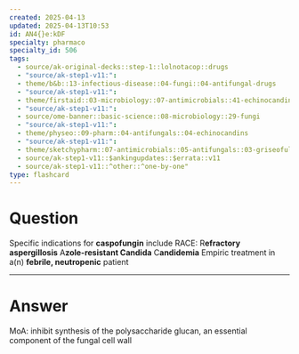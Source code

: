 ```yaml
---
created: 2025-04-13
updated: 2025-04-13T10:53
id: AN4{}e:kDF
specialty: pharmaco
specialty_id: 506
tags:
  - source/ak-original-decks::step-1::lolnotacop::drugs
  - "source/ak-step1-v11:": 
  - theme/b&b::13-infectious-disease::04-fungi::04-antifungal-drugs
  - "source/ak-step1-v11:": 
  - theme/firstaid::03-microbiology::07-antimicrobials::41-echinocandins
  - "source/ak-step1-v11:": 
  - source/ome-banner::basic-science::08-microbiology::29-fungi
  - "source/ak-step1-v11:": 
  - theme/physeo::09-pharm::04-antifungals::04-echinocandins
  - "source/ak-step1-v11:": 
  - theme/sketchypharm::07-antimicrobials::05-antifungals::03-griseofulvin,-terbinafine,-echinocandins
  - source/ak-step1-v11::$ankingupdates::$errata::v11
  - source/ak-step1-v11::^other::^one-by-one"
type: flashcard
---
```


# Question
Specific indications for **caspofungin** include RACE:   R**efractory aspergillosis** A**zole-resistant Candida** C**andidemia** Empiric treatment in a(n) **febrile, neutropenic** patient

---

# Answer
MoA: inhibit synthesis of the polysaccharide glucan, an essential component of the fungal cell wall